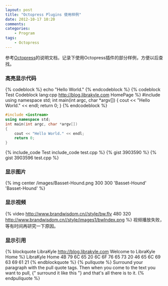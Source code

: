 ```yaml
---
layout: post
title: "Octopress Plugins 使用样例"
date: 2012-10-17 10:20
comments: 
categories: 
    - Program
tags:
    - Octopress
---
```


参考[Octopress](http://octopress.org)的说明文档，记录下使用Octopress插件的部分样例，方便以后查找。

<!--more-->

### 高亮显示代码
{% codeblock %}
echo "Hello World."
{% endcodeblock %}
{% codeblock Test Codeblock lang:cpp http://blog.librakyle.com HomePage %}
#include <iostream>
using namespace std;
int main(int argc, char *argv[])
{
    cout << "Hello World." << endl;
    return 0;
}
{% endcodeblock %}
``` cpp Test Backtick http://blog.librakyle.com HomePage
#include <iostream>
using namespace std;
int main(int argc, char *argv[])
{
    cout << "Hello World." << endl;
    return 0;
}
```
{% include_code Test include_code test.cpp %}
{% gist 3903590 %}
{% gist 3903596 test.cpp %}

### 显示图片
{% img center /images/Basset-Hound.png 300 300 'Basset-Hound' 'Basset-Hound' %}

### 显示视频
{% video http://www.brandwisdom.cn//style/bw.flv 480 320 http://www.brandwisdom.cn//style/images1/bwIndex.png %}
视频播放失败，等有时间再研究一下原因。

### 显示引用
{% blockquote LibraKyle http://blog.librakyle.com Welcome to LibraKyle Home %}
LibraKyle Home
4B 79 6C 65 20 6C 6F 76 65 73 20 46 65 6C 69 63 69 61 21
{% endblockquote %}
{% pullquote %}
Surround your paragraph with the pull quote tags. Then when you come to
the text you want to pull, {" surround it like this "} and that's all there is to it.
{% endpullquote %}


### 

